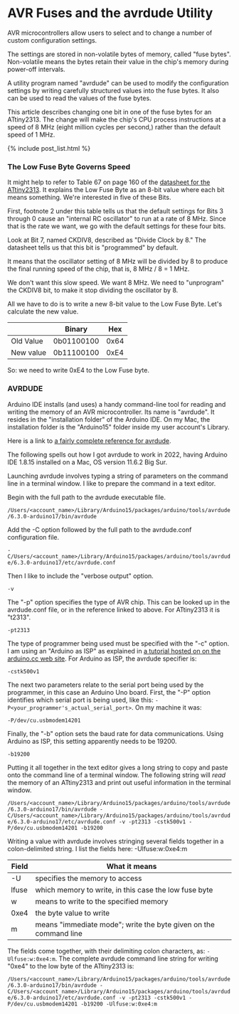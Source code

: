 # AVR Fuses and the avrdude Utility

AVR microcontrollers allow users to select and to change a number of custom configuration settings.

The settings are stored in non-volatile bytes of memory, called "fuse bytes". Non-volatile means the bytes retain their value in the chip's memory during power-off intervals.

A utility program named "avrdude" can be used to modify the configuration settings by writing carefully structured values into the fuse bytes. It also can be used to read the values of the fuse bytes.

This article describes changing one bit in one of the fuse bytes for an ATtiny2313. The change will make the chip's CPU process instructions at a speed of 8 MHz (eight million cycles per second,) rather than the default speed of 1 MHz.

<!-- the following produces a list of posts -->
{% include post_list.html %}

### The Low Fuse Byte Governs Speed
It might help to refer to Table 67 on page 160 of the [datasheet for the ATtiny2313](http://ww1.microchip.com/downloads/en/DeviceDoc/Atmel-2543-AVR-ATtiny2313_Datasheet.pdf). It explains the Low Fuse Byte as an 8-bit value where each bit means something. We're interested in five of these Bits.

First, footnote 2 under this table tells us that the default settings for Bits 3 through 0 cause an "internal RC oscillator" to run at a rate of 8 MHz. Since that is the rate we want, we go with the default settings for these four bits.

Look at Bit 7, named CKDIV8, described as "Divide Clock by 8." The datasheet tells us that this bit is "programmed" by default.

It means that the oscillator setting of 8 MHz will be divided by 8 to produce the final running speed of the chip, that is, 8 MHz / 8 = 1 MHz. 

We don't want this slow speed. We want 8 MHz. We need to "unprogram" the CKDIV8 bit, to make it stop dividing the oscillator by 8.

All we have to do is to write a new 8-bit value to the Low Fuse Byte.  Let's calculate the new value.

| |Binary|Hex|
|---|---|---|
|Old Value|0b01100100|0x64|
|New value|0b11100100|0xE4|

So: we need to write 0xE4 to the Low Fuse byte.

### AVRDUDE

Arduino IDE installs (and uses) a handy command-line tool for reading and writing the memory of an AVR microcontroller. Its name is "avrdude". It resides in the "installation folder" of the Arduino IDE. On my Mac, the installation folder is the "Arduino15" folder inside my user account's Library.

Here is a link to [a fairly complete reference for avrdude](https://www.nongnu.org/avrdude/user-manual/avrdude_3.html).

The following spells out how I got avrdude to work in 2022, having Arduino IDE 1.8.15 installed on a Mac, OS version 11.6.2 Big Sur. 

Launching avrdude involves typing a string of parameters on the command line in a terminal window. I like to prepare the command in a text editor.

Begin with the full path to the avrdude executable file.

```/Users/<account_name>/Library/Arduino15/packages/arduino/tools/avrdude/6.3.0-arduino17/bin/avrdude```

Add the -C option followed by the full path to the avrdude.conf configuration file.

```-C/Users/<account_name>/Library/Arduino15/packages/arduino/tools/avrdude/6.3.0-arduino17/etc/avrdude.conf```

Then I like to include the "verbose output" option.

```-v```

The "-p" option specifies the type of AVR chip. This can be looked up in the avrdude.conf file, or in the reference linked to above. For ATtiny2313 it is "t2313".

```-pt2313```

The type of programmer being used must be specified with the "-c" option. I am using an "Arduino as ISP" as explained in [a tutorial hosted on on the arduino.cc web site](https://docs.arduino.cc/built-in-examples/arduino-isp/ArduinoISP). For Arduino as ISP, the avrdude specifier is:

```-cstk500v1```

The next two parameters relate to the serial port being used by the programmer, in this case an Arduino Uno board. First, the "-P" option identifies which serial port is being used, like this: ```-P<your_programmer's_actual_serial_port>```.  On my machine it was:

```-P/dev/cu.usbmodem14201```

Finally, the "-b" option sets the baud rate for data communications. Using Arduino as ISP, this setting apparently needs to be 19200.

```-b19200```

Putting it all together in the text editor gives a long string to copy and paste onto the command line of a terminal window. The following string will *read* the memory of an ATtiny2313 and print out useful information in the terminal window.

```/Users/<account_name>/Library/Arduino15/packages/arduino/tools/avrdude/6.3.0-arduino17/bin/avrdude -C/Users/<account_name>/Library/Arduino15/packages/arduino/tools/avrdude/6.3.0-arduino17/etc/avrdude.conf -v -pt2313 -cstk500v1 -P/dev/cu.usbmodem14201 -b19200```

Writing a value with avrdude involves stringing several fields together in a colon-delimited string. I list the fields here: -Ulfuse:w:0xe4:m

|Field|What it means|
|---|---|
|-U| specifies the memory to access |
|lfuse| which memory to write, in this case the low fuse byte |
|w| means to write to the specified memory |
|0xe4| the byte value to write |
|m| means "immediate mode"; write the byte given on the command line |

The fields come together, with their delimiting colon characters, as: ```-Ulfuse:w:0xe4:m```. The complete avrdude command line string for writing "0xe4" to the low byte of the ATtiny2313 is:

```/Users/<account_name>/Library/Arduino15/packages/arduino/tools/avrdude/6.3.0-arduino17/bin/avrdude -C/Users/<account_name>/Library/Arduino15/packages/arduino/tools/avrdude/6.3.0-arduino17/etc/avrdude.conf -v -pt2313 -cstk500v1 -P/dev/cu.usbmodem14201 -b19200 -Ulfuse:w:0xe4:m```

